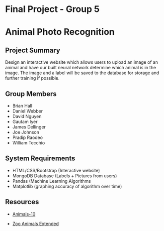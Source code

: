 # Final Project - Group 5

# Animal Photo Recognition 
## Project Summary

<p> Design an interactive website which allows users to upload an image of an animal and have our built neural network determine which animal is in the image. The image and a label will be saved to the database for storage and further training if possible.</p>

## Group Members 
* Brian Hall 
* Daniel Webber
* David Nguyen
* Gautam Iyer
* James Dellinger
* Joe Johnson
* Pradip Raodeo
* William Tecchio

## System Requirements
* HTML/CSS/Bootstrap (Interactive website)
* MongoDB Database (Labels + Pictures from users)
* Pandas (Machine Learning Algorithms
* Matplotlib (graphing accuracy of algorithm over time)

## Resources
* <p><a href= "https://www.kaggle.com/datasets/viratkothari/animal10">Animals-10</a> 
* <p><a href= "https://www.kaggle.com/datasets/agajorte/zoo-animals-extended-dataset">Zoo Animals Extended</a>
